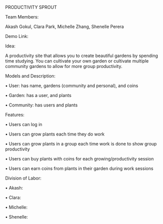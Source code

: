 PRODUCTIVITY SPROUT

Team Members: 

Akash Gokul, Clara Park, Michelle Zhang, Shenelle Perera


Demo Link:


Idea: 

A productivity site that allows you to create beautiful gardens by spending time studying. You can cultivate your own garden or cultivate multiple community gardens to allow for more group productivity. 


Models and Description:

•	User: has name, gardens (community and personal), and coins

•	Garden: has a user, and plants

•	Community:  has users and plants


Features:

•	Users can log in

•	Users can grow plants each time they do work

•	Users can grow plants in a group each time work is done to show group productivity

•	Users can buy plants with coins for each growing/productivity session

•	Users can earn coins from plants in their garden during work sessions


Division of Labor:

•	Akash:

•	Clara:

•	Michelle:

•	Shenelle:

